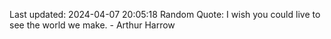 Last updated: 2024-04-07 20:05:18
Random Quote: I wish you could live to see the world we make. - Arthur Harrow
